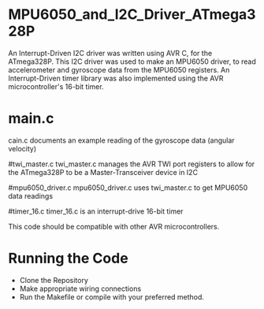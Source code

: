 # MPU6050_and_I2C_Driver_ATmega328P
An Interrupt-Driven I2C driver was written using AVR C, for the ATmega328P. This I2C driver was used to make an MPU6050 driver, to read accelerometer and gyroscope data from the MPU6050 registers. An Interrupt-Driven timer library was also implemented using the AVR microcontroller's 16-bit timer. 

# main.c
cain.c documents an example reading of the gyroscope data (angular velocity)

#twi_master.c 
twi_master.c manages the AVR TWI port registers to allow for the ATmega328P to be a Master-Transceiver device in I2C

#mpu6050_driver.c
mpu6050_driver.c uses twi_master.c to get MPU6050 data readings

#timer_16.c
timer_16.c is an interrupt-drive 16-bit timer

This code should be compatible with other AVR microcontrollers. 

# Running the Code
- Clone the Repository
- Make appropriate wiring connections
- Run the Makefile or compile with your preferred method.

